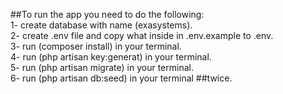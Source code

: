 ##To run the app you need to do the following:  
1- create database with name (exasystems).  
2- create .env file and copy what inside in .env.example to .env.  
3- run (composer install) in your terminal.  
4- run (php artisan key:generat) in your terminal.  
5- run (php artisan migrate) in your terminal.  
6- run (php artisan db:seed) in your terminal ##twice.  
